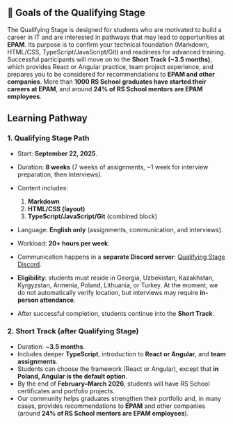 ## 🎯 Goals of the Qualifying Stage

The Qualifying Stage is designed for students who are motivated to build a career in IT and are interested in pathways that may lead to opportunities at **EPAM**. Its purpose is to confirm your technical foundation (Markdown, HTML/CSS, TypeScript/JavaScript/Git) and readiness for advanced training. Successful participants will move on to the **Short Track (\~3.5 months)**, which provides React or Angular practice, team project experience, and prepares you to be considered for recommendations to **EPAM and other companies**. More than **1000 RS School graduates have started their careers at EPAM**, and around **24% of RS School mentors are EPAM employees**.

## Learning Pathway

### 1. Qualifying Stage Path

- Start: **September 22, 2025**.
- Duration: **8 weeks** (7 weeks of assignments, ~1 week for interview preparation, then interviews).
- Content includes:

  1. **Markdown**
  2. **HTML/CSS (layout)**
  3. **TypeScript/JavaScript/Git** (combined block)

- Language: **English only** (assignments, communication, and interviews).
- Workload: **20+ hours per week**.
- Communication happens in a **separate Discord server**: [Qualifying Stage Discord](https://discord.gg/q25GF4NvFN).
- **Eligibility**: students must reside in Georgia, Uzbekistan, Kazakhstan, Kyrgyzstan, Armenia, Poland, Lithuania, or Turkey. At the moment, we do not automatically verify location, but interviews may require **in-person attendance**.
- After successful completion, students continue into the **Short Track**.

### 2. Short Track (after Qualifying Stage)

- Duration: \~**3.5 months**.
- Includes deeper **TypeScript**, introduction to **React or Angular**, and **team assignments**.
- Students can choose the framework (React or Angular), except that **in Poland, Angular is the default option**.
- By the end of **February–March 2026**, students will have RS School certificates and portfolio projects.
- Our community helps graduates strengthen their portfolio and, in many cases, provides recommendations to **EPAM** and other companies (around **24% of RS School mentors are EPAM employees**).
